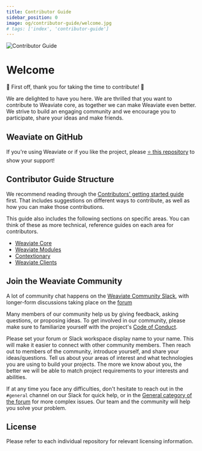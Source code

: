 ```yaml
---
title: Contributor Guide
sidebar_position: 0
image: og/contributor-guide/welcome.jpg
# tags: ['index', 'contributor-guide']
---
```

![Contributor Guide](/img/contributor-guide/Weaviate.jpg)

# Welcome

🎉 First off, thank you for taking the time to contribute! 🎉

We are delighted to have you here. We are thrilled that you want to contribute to Weaviate core, as together we can make Weaviate even better. We strive to build an engaging community and we encourage you to participate, share your ideas and make friends.

##  Weaviate on GitHub

If you're using Weaviate or if you like the project, please <a href="https://github.com/weaviate/weaviate">⭐ this repository</a>  to show your support!

## Contributor Guide Structure

We recommend reading through the [Contributors' getting started guide](./getting-started/index.md) first. That includes suggestions on different ways to contribute, as well as how you can make those contributions.

This guide also includes the following sections on specific areas. You can think of these as more technical, reference guides on each area for contributors.
- [Weaviate Core](./weaviate-core/index.md)
- [Weaviate Modules](./weaviate-modules/index.md)
- [Contextionary](./contextionary/index.md)
- [Weaviate Clients](./weaviate-clients/index.md)

## Join the Weaviate Community

A lot of community chat happens on the [Weaviate Community Slack](https://weaviate.io/slack), with longer-form discussions taking place on the [forum](https://forum.weaviate.io)

Many members of our community help us by giving feedback, asking questions, or proposing ideas. To get involved in our community, please make sure to familiarize yourself with the project's [Code of Conduct](/service/code-of-conduct).

Please set your forum or Slack workspace display name to your name. This will make it easier to connect with other community members. Then reach out to members of the community, introduce yourself, and share your ideas/questions. Tell us about your areas of interest and what technologies you are using to build your projects. The more we know about you, the better we will be able to match project requirements to your interests and abilities.

If at any time you face any difficulties, don't hesitate to reach out in the `#general` channel on our Slack for quick help, or in the [General category of the forum](https://forum.weaviate.io/c/general/4) for more complex issues. Our team and the community will help you solve your problem.

## License

Please refer to each individual repository for relevant licensing information.
